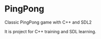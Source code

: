# PingPong

Classic PingPong game with C++ and SDL2

It is project for C++ training and SDL learning.

